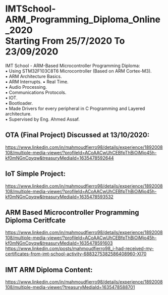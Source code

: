 # IMTSchool-ARM_Programming_Diploma_Online_2020 <br /> Starting From 25/7/2020 To 23/09/2020

IMT School - ARM-Based Microcontroller Programming Diploma: \
▪ Using STM32F103C8T6 Microcontroller (Based on ARM Cortex-M3). \
▪ ARM Architecture Basics. \
▪ ARM Interrupts. 
▪ Real Time. \
▪ Audio Processing. \
▪ Communications Protocols. \
▪ IOT. \
▪ Bootloader. \
▪ Made Drivers for every peripheral in C Programming and Layered architecture. \
▪ Supervised by Eng. Ahmed Assaf. 

## OTA (Final Project) Discussed at 13/10/2020: 
https://www.linkedin.com/in/mahmoudfierro98/details/experience/1892008108/multiple-media-viewer/?profileId=ACoAACwUhCEBfpThBiOiMjo45h-kf0mNGnCpyqw&treasuryMediaId=1635478592644 

## IoT Simple Project: 
https://www.linkedin.com/in/mahmoudfierro98/details/experience/1892008108/multiple-media-viewer/?profileId=ACoAACwUhCEBfpThBiOiMjo45h-kf0mNGnCpyqw&treasuryMediaId=1635478593532

## ARM Based Microcontroller Programming Diploma Ceritfcate
https://www.linkedin.com/in/mahmoudfierro98/details/experience/1892008108/multiple-media-viewer/?profileId=ACoAACwUhCEBfpThBiOiMjo45h-kf0mNGnCpyqw&treasuryMediaId=1635478591603
https://www.linkedin.com/posts/mahmoudfierro98_i-had-received-my-certificates-from-imt-school-activity-6883275382586408960-XI70

## IMT ARM Diploma Content:
https://www.linkedin.com/in/mahmoudfierro98/details/experience/1892008108/multiple-media-viewer/?treasuryMediaId=1635478588701
